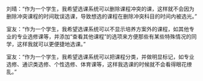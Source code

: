 刘晴：“作为一个学生，我希望选课系统可以删除课程冲突的课，这样就不会因为删除冲突课程的时间耽误选课，导致想选的课程在删除冲突科目的时间内被选光。”

室友：“作为一个学生，我希望选课系统可以不显示培养方案外的课程，如其他专业的专业选修课等，并添加“查看其他课程”的选项来方便那些有某些特殊情况的同学，这样我就可以更便捷地选课。”

室友：“作为一个学生，我希望选课系统可以把课程分类，并做明显标记，如专业选修、通识类选修、个性选修、体育课等，这样我选课的时候就不会看得眼花缭乱。”
